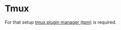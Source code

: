 # Tmux

For that setup [tmux plugin manager (tpm)](https://github.com/tmux-plugins/tpm) is required.

